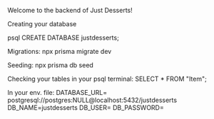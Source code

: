 Welcome to the backend of Just Desserts! 


Creating your database 

psql 
CREATE DATABASE justdesserts; 

Migrations:
npx prisma migrate dev

Seeding:
npx prisma db seed


Checking your tables in your psql terminal:
SELECT * FROM "Item";


In your env. file: 
DATABASE_URL= postgresql://postgres:NULL@localhost:5432/justdesserts
DB_NAME=justdesserts
DB_USER=
DB_PASSWORD=

